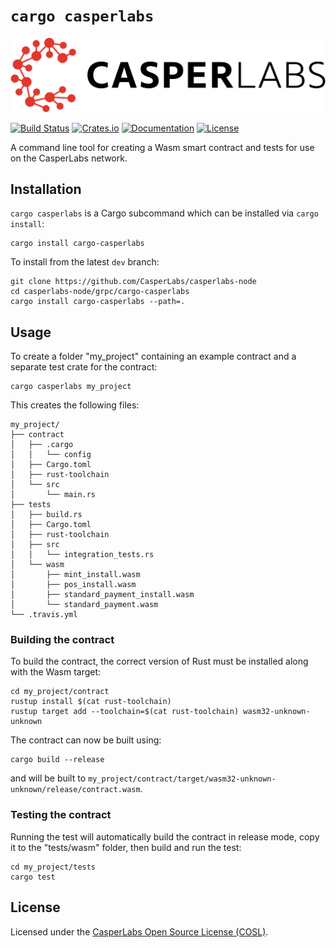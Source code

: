 # `cargo casperlabs`

[![LOGO](../../images/CasperLabs_Logo_Horizontal_RGB.png)](https://casperlabs.io/)

[![Build Status](https://drone-auto.casperlabs.io/api/badges/CasperLabs/casperlabs-node/status.svg?branch=master)](http://drone-auto.casperlabs.io/CasperLabs/CasperLabs)
[![Crates.io](https://img.shields.io/crates/v/cargo-casperlabs)](https://crates.io/crates/cargo-casperlabs)
[![Documentation](https://docs.rs/cargo-casperlabs/badge.svg)](https://docs.rs/cargo-casperlabs)
[![License](https://img.shields.io/badge/license-COSL-blue.svg)](../../LICENSE)

A command line tool for creating a Wasm smart contract and tests for use on the CasperLabs network.

## Installation

`cargo casperlabs` is a Cargo subcommand which can be installed via `cargo install`:

```
cargo install cargo-casperlabs
```

To install from the latest `dev` branch:

```
git clone https://github.com/CasperLabs/casperlabs-node
cd casperlabs-node/grpc/cargo-casperlabs
cargo install cargo-casperlabs --path=.
```

## Usage

To create a folder "my_project" containing an example contract and a separate test crate for the contract:

```
cargo casperlabs my_project
```

This creates the following files:

```
my_project/
├── contract
│   ├── .cargo
│   │   └── config
│   ├── Cargo.toml
│   ├── rust-toolchain
│   └── src
│       └── main.rs
├── tests
│   ├── build.rs
│   ├── Cargo.toml
│   ├── rust-toolchain
│   ├── src
│   │   └── integration_tests.rs
│   └── wasm
│       ├── mint_install.wasm
│       ├── pos_install.wasm
│       ├── standard_payment_install.wasm
│       └── standard_payment.wasm
└── .travis.yml
```

### Building the contract

To build the contract, the correct version of Rust must be installed along with the Wasm target:

```
cd my_project/contract
rustup install $(cat rust-toolchain)
rustup target add --toolchain=$(cat rust-toolchain) wasm32-unknown-unknown
```

The contract can now be built using:

```
cargo build --release
```

and will be built to `my_project/contract/target/wasm32-unknown-unknown/release/contract.wasm`.

### Testing the contract

Running the test will automatically build the contract in release mode, copy it to the "tests/wasm" folder, then build
and run the test:

```
cd my_project/tests
cargo test
```

## License

Licensed under the [CasperLabs Open Source License (COSL)](../../LICENSE).
